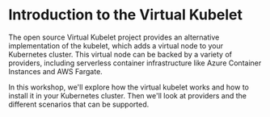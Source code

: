 # Introduction to the Virtual Kubelet

The open source Virtual Kubelet project provides an alternative implementation of the kubelet, which adds a virtual node to your Kubernetes cluster. This virtual node can be backed by a variety of providers, including serverless container infrastructure like Azure Container Instances and AWS Fargate. 

In this workshop, we'll explore how the virtual kubelet works and how to install it in your Kubernetes cluster. Then we'll look at providers and the different scenarios that can be supported.